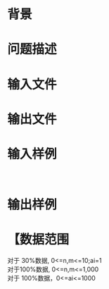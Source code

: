 

# 背景



# 问题描述



# 输入文件



# 输出文件



# 输入样例


<div align="left">
 
</div>

# 输出样例



# 【数据范围


<div>
对于 30%数据, 0&lt;=n,m&lt;=10;ai=1<br/>
对于100%数据, 0&lt;=n,m&lt;=1,000<br/>
对于 100%数据，0&lt;=ai&lt;=1000
</div>
